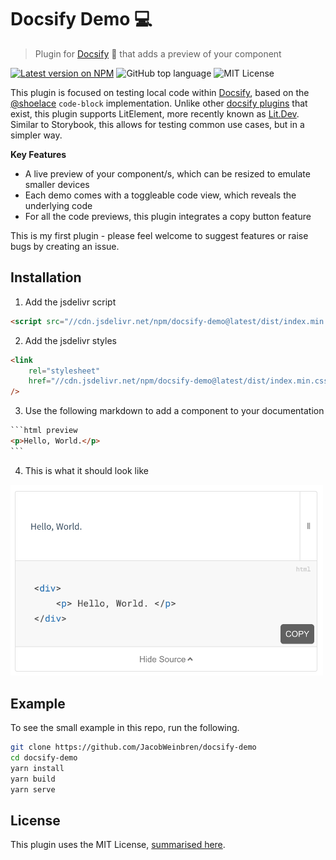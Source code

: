 # Docsify Demo 💻

> Plugin for [Docsify](https://docsify.js.org/#/) 📘 that adds a preview of your component

[![Latest version on NPM](https://img.shields.io/npm/v/docsify-demo?color=blue&label=docsify-demo)](https://www.npmjs.com/package/docsify-demo)
![GitHub top language](https://img.shields.io/github/languages/top/JacobWeinbren/docsify-demo)
![MIT License](https://img.shields.io/github/license/JacobWeinbren/docsify-demo?color=blue)

This plugin is focused on testing local code within [Docsify](https://docsify.js.org/#/), based on the [@shoelace](https://github.com/shoelace-style/shoelace) `code-block` implementation. Unlike other [docsify plugins](https://docsify.js.org/#/plugins) that exist, this plugin supports LitElement, more recently known as [Lit.Dev](https://lit.dev/). Similar to Storybook, this allows for testing common use cases, but in a simpler way.

**Key Features**

-   A live preview of your component/s, which can be resized to emulate smaller devices
-   Each demo comes with a toggleable code view, which reveals the underlying code
-   For all the code previews, this plugin integrates a copy button feature

This is my first plugin - please feel welcome to suggest features or raise bugs by creating an issue.

## Installation

1. Add the jsdelivr script

```html
<script src="//cdn.jsdelivr.net/npm/docsify-demo@latest/dist/index.min.js"></script>
```

2. Add the jsdelivr styles

```html
<link
    rel="stylesheet"
    href="//cdn.jsdelivr.net/npm/docsify-demo@latest/dist/index.min.css"
/>
```

3. Use the following markdown to add a component to your documentation

````html
```html preview
<p>Hello, World.</p>
```
````

4. This is what it should look like

<img src="screenshot.png" width="500px" alt="Demo Screenshot, showing a toggle bar, reveal button and preview box" />

## Example

To see the small example in this repo, run the following.

```bash
git clone https://github.com/JacobWeinbren/docsify-demo
cd docsify-demo
yarn install
yarn build
yarn serve
```

## License

This plugin uses the MIT License, [summarised here](https://tldrlegal.com/license/mit-license).
